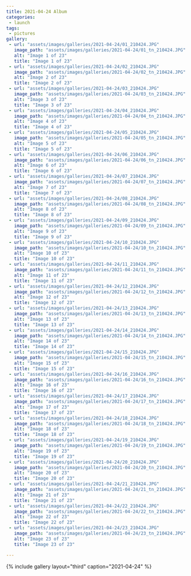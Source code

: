 ```yaml
---
title: 2021-04-24 Album
categories:
 - launch
tags:
 - pictures
gallery:
 - url: "assets/images/galleries/2021-04-24/01_210424.JPG"
   image_path: "assets/images/galleries/2021-04-24/01_tn_210424.JPG"
   alt: "Image 1 of 23"
   title: "Image 1 of 23"
 - url: "assets/images/galleries/2021-04-24/02_210424.JPG"
   image_path: "assets/images/galleries/2021-04-24/02_tn_210424.JPG"
   alt: "Image 2 of 23"
   title: "Image 2 of 23"
 - url: "assets/images/galleries/2021-04-24/03_210424.JPG"
   image_path: "assets/images/galleries/2021-04-24/03_tn_210424.JPG"
   alt: "Image 3 of 23"
   title: "Image 3 of 23"
 - url: "assets/images/galleries/2021-04-24/04_210424.JPG"
   image_path: "assets/images/galleries/2021-04-24/04_tn_210424.JPG"
   alt: "Image 4 of 23"
   title: "Image 4 of 23"
 - url: "assets/images/galleries/2021-04-24/05_210424.JPG"
   image_path: "assets/images/galleries/2021-04-24/05_tn_210424.JPG"
   alt: "Image 5 of 23"
   title: "Image 5 of 23"
 - url: "assets/images/galleries/2021-04-24/06_210424.JPG"
   image_path: "assets/images/galleries/2021-04-24/06_tn_210424.JPG"
   alt: "Image 6 of 23"
   title: "Image 6 of 23"
 - url: "assets/images/galleries/2021-04-24/07_210424.JPG"
   image_path: "assets/images/galleries/2021-04-24/07_tn_210424.JPG"
   alt: "Image 7 of 23"
   title: "Image 7 of 23"
 - url: "assets/images/galleries/2021-04-24/08_210424.JPG"
   image_path: "assets/images/galleries/2021-04-24/08_tn_210424.JPG"
   alt: "Image 8 of 23"
   title: "Image 8 of 23"
 - url: "assets/images/galleries/2021-04-24/09_210424.JPG"
   image_path: "assets/images/galleries/2021-04-24/09_tn_210424.JPG"
   alt: "Image 9 of 23"
   title: "Image 9 of 23"
 - url: "assets/images/galleries/2021-04-24/10_210424.JPG"
   image_path: "assets/images/galleries/2021-04-24/10_tn_210424.JPG"
   alt: "Image 10 of 23"
   title: "Image 10 of 23"
 - url: "assets/images/galleries/2021-04-24/11_210424.JPG"
   image_path: "assets/images/galleries/2021-04-24/11_tn_210424.JPG"
   alt: "Image 11 of 23"
   title: "Image 11 of 23"
 - url: "assets/images/galleries/2021-04-24/12_210424.JPG"
   image_path: "assets/images/galleries/2021-04-24/12_tn_210424.JPG"
   alt: "Image 12 of 23"
   title: "Image 12 of 23"
 - url: "assets/images/galleries/2021-04-24/13_210424.JPG"
   image_path: "assets/images/galleries/2021-04-24/13_tn_210424.JPG"
   alt: "Image 13 of 23"
   title: "Image 13 of 23"
 - url: "assets/images/galleries/2021-04-24/14_210424.JPG"
   image_path: "assets/images/galleries/2021-04-24/14_tn_210424.JPG"
   alt: "Image 14 of 23"
   title: "Image 14 of 23"
 - url: "assets/images/galleries/2021-04-24/15_210424.JPG"
   image_path: "assets/images/galleries/2021-04-24/15_tn_210424.JPG"
   alt: "Image 15 of 23"
   title: "Image 15 of 23"
 - url: "assets/images/galleries/2021-04-24/16_210424.JPG"
   image_path: "assets/images/galleries/2021-04-24/16_tn_210424.JPG"
   alt: "Image 16 of 23"
   title: "Image 16 of 23"
 - url: "assets/images/galleries/2021-04-24/17_210424.JPG"
   image_path: "assets/images/galleries/2021-04-24/17_tn_210424.JPG"
   alt: "Image 17 of 23"
   title: "Image 17 of 23"
 - url: "assets/images/galleries/2021-04-24/18_210424.JPG"
   image_path: "assets/images/galleries/2021-04-24/18_tn_210424.JPG"
   alt: "Image 18 of 23"
   title: "Image 18 of 23"
 - url: "assets/images/galleries/2021-04-24/19_210424.JPG"
   image_path: "assets/images/galleries/2021-04-24/19_tn_210424.JPG"
   alt: "Image 19 of 23"
   title: "Image 19 of 23"
 - url: "assets/images/galleries/2021-04-24/20_210424.JPG"
   image_path: "assets/images/galleries/2021-04-24/20_tn_210424.JPG"
   alt: "Image 20 of 23"
   title: "Image 20 of 23"
 - url: "assets/images/galleries/2021-04-24/21_210424.JPG"
   image_path: "assets/images/galleries/2021-04-24/21_tn_210424.JPG"
   alt: "Image 21 of 23"
   title: "Image 21 of 23"
 - url: "assets/images/galleries/2021-04-24/22_210424.JPG"
   image_path: "assets/images/galleries/2021-04-24/22_tn_210424.JPG"
   alt: "Image 22 of 23"
   title: "Image 22 of 23"
 - url: "assets/images/galleries/2021-04-24/23_210424.JPG"
   image_path: "assets/images/galleries/2021-04-24/23_tn_210424.JPG"
   alt: "Image 23 of 23"
   title: "Image 23 of 23"

---
```


{% include gallery layout="third" caption="2021-04-24" %}
